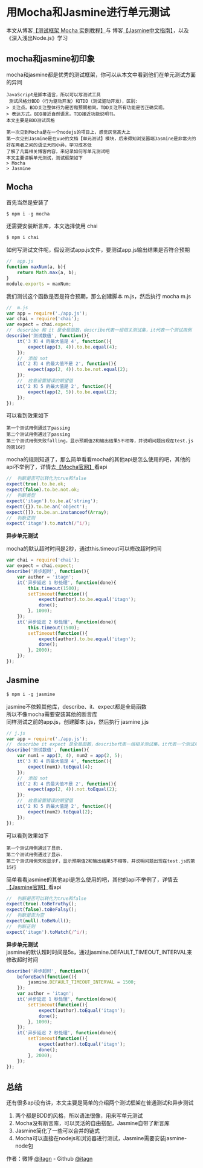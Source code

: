 ﻿# 用Mocha和Jasmine进行单元测试
本文从博客[【测试框架 Mocha 实例教程】](http://www.ruanyifeng.com/blog/2015/12/a-mocha-tutorial-of-examples.html)与 博客[【Jasmine中文指南】](https://yq.aliyun.com/articles/53426)，以及《深入浅出Node.js》学习  
## mocha和jasmine初印象
mocha和jasmine都是优秀的测试框架，你可以从本文中看到他们在单元测试方面的异同

    JavaScript是脚本语言，所以可以写测试工具
     测试风格分BDD（行为驱动开发）和TDD（测试驱动开发），区别:
    > 关注点。BDD关注整体行为是否和预期相同。TDD关注所有功能是否正确实现。
    > 表达方式。BDD接近自然语言。TDD接近功能说明书。
    本文主要是BDD测试风格
    
    第一次见到Mocha是在一个nodejs的项目上，感觉灰常高大上
    第一次见到Jasmine是在vue的文档【单元测试】模块，后来得知浏览器端Jasmine是非常火的
    好在两者之间的语法大同小异，学习成本低
    了解了几篇相关博客内容，来记录如何写单元测试吧
    本文主要讲解单元测试，测试框架如下
    > Mocha
    > Jasmine

## Mocha
首先当然是安装了
```javascript
$ npm i -g mocha
```
还需要安装断言库，本文选择使用 chai
```javascript
$ npm i chai
```
如何写测试文件呢，假设测试app.js文件，要测试app.js输出结果是否符合预期
```javascript
//  app.js
function maxNum(a, b){
    return Math.max(a, b);
}
module.exports = maxNum;
```
我们测试这个函数是否是符合预期，那么创建脚本 m.js，然后执行 mocha m.js
```javascript
//  m.js
var app = require('./app.js');
var chai = require('chai');
var expect = chai.expect;
//  describe 和 it 是全局函数，describe代表一组相关测试集，it代表一个测试用例
describe('测试数值', function(){
    it('3 和 4 的最大值是 4', function(){
        expect(app(3, 4)).to.be.equal(4);
    });
    //  添加 not
    it('2 和 4 的最大值不是 2', function(){
        expect(app(2, 4)).to.be.not.equal(2);
    });
    //  故意设置错误的期望值
    it('2 和 5 的最大值是 2', function(){
        expect(app(2, 5)).to.be.equal(2);
    });
});
```
可以看到效果如下
    
    第一个测试用例通过了passing
    第二个测试用例通过了passing
    第三个测试用例失败falling，显示预期值2和输出结果5不相等，并说明问题出现在test.js的第16行

mocha的规则知道了，那么简单看看mocha的其他api是怎么使用的吧，其他的api不举例了，详情去[【Mocha官网】]()看api
```javascript
//  判断是否可以转化为true和false
expect(true).to.be.ok;
expect(false).to.be.not.ok;
//  判断类型
expect('itagn').to.be.a('string');
expect({}).to.be.an('object');
expect([]).to.be.an.instanceof(Array);
//  判断正则
expect('itagn').to.match(/^i/);
```
**异步单元测试**

mocha的默认超时时间是2秒，通过this.timeout可以修改超时时间
```javascript
var chai = require('chai');
var expect = chai.expect;
describe('异步超时', function(){
    var author = 'itagn';
    it('异步延迟 1 秒处理', function(done){
        this.timeout(1500);
        setTimeout(function(){
            expect(author).to.be.equal('itagn');
            done();
        }, 1000);
    });
    it('异步延迟 2 秒处理', function(done){
        this.timeout(1500);
        setTimeout(function(){
            expect(author).to.be.equal('itagn');
            done();
        }, 2000);
    });
});
```  
## Jasmine
```javascript
$ npm i -g jasmine
```
jasmine不依赖其他库，describe、it、expect都是全局函数  
所以不像mocha需要安装其他的断言库      
同样测试之前的app.js，创建脚本 j.js，然后执行 jasmine j.js
```javascript
// j.js
var app = require('./app.js');
//  describe it expect 是全局函数，describe代表一组相关测试集，it代表一个测试用例
describe('测试数值', function(){
    var num1 = app(3, 4), num2 = app(2, 5);
    it('3 和 4 的最大值是 4', function(){
        expect(num1).toEqual(4);
    });
    //  添加 not
    it('2 和 4 的最大值不是 2', function(){
        expect(app(2, 4)).not.toEqual(2);
    });
    //  故意设置错误的期望值
    it('2 和 5 的最大值是 2', function(){
        expect(num2).toEqual(2);
    });
});
```
可以看到效果如下
    
    第一个测试用例通过了显示.
    第二个测试用例通过了显示.
    第三个测试用例失败显示F，显示预期值2和输出结果5不相等，并说明问题出现在test.js的第15行

简单看看jasmine的其他api是怎么使用的吧，其他的api不举例了，详情去[【Jasmine官网】](https://jasmine.github.io/api/2.9/global)看api
```javascript
//  判断是否可以转化为true和false
expect(true).toBeTruthy();
expect(false).toBeFalsy();
//  判断是否为空
expect(null).toBeNull();
//  判断正则
expect('itagn').toMatch(/^i/);
```
**异步单元测试**  
jasmine的默认超时时间是5s，通过jasmine.DEFAULT_TIMEOUT_INTERVAL来修改超时时间
```javascript
describe('异步超时', function(){
    beforeEach(function(){
        jasmine.DEFAULT_TIMEOUT_INTERVAL = 1500;
    });
    var author = 'itagn';
    it('异步延迟 1 秒处理', function(done){
        setTimeout(function(){
            expect(author).toEqual('itagn');
            done();
        }, 1000);
    });
    it('异步延迟 2 秒处理', function(done){
        setTimeout(function(){
            expect(author).toEqual('itagn');
            done();
        }, 2000);
    });
});
```  
## 总结
还有很多api没有讲，本文主要是简单的介绍两个测试框架在普通测试和异步测试

1. 两个都是BDD的风格，所以语法很像，用来写单元测试
1. Mocha没有断言库，可以灵活的自由搭配，Jasmine自带了断言库
1. Jasmine简化了一些可以合并的链式
1. Mocha可以直接在nodejs和浏览器进行测试，Jasmine需要安装jasmine-node包


作者：微博 [@itagn][1] - Github [@itagn][2]

[1]: https://weibo.com/p/1005053782707172
[2]: https://github.com/itagn



